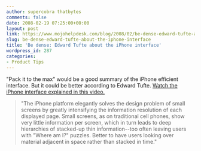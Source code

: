 ```yaml
---
author: supercobra thatbytes
comments: false
date: 2008-02-19 07:25:00+00:00
layout: post
link: https://www.mojohelpdesk.com/blog/2008/02/be-dense-edward-tufte-about-the-iphone-interface/
slug: be-dense-edward-tufte-about-the-iphone-interface
title: 'Be dense: Edward Tufte about the iPhone interface'
wordpress_id: 287
categories:
- Product Tips
---
```


"Pack it to the max" would be a good summary of the iPhone efficient interface. But it could be better according to Edward Tufte. [Watch the iPhone interface explained in this video.](http://www.edwardtufte.com/bboard/q-and-a-fetch-msg?msg_id=00036T)


<blockquote>"The iPhone platform elegantly solves the design problem of small screens by greatly intensifying the information resolution of each displayed page. Small screens, as on traditional cell phones, show very little information per screen, which in turn leads to deep hierarchies of stacked-up thin information--too often leaving users with "Where am I?" puzzles. Better to have users looking over material adjacent in space rather than stacked in time."</blockquote>



